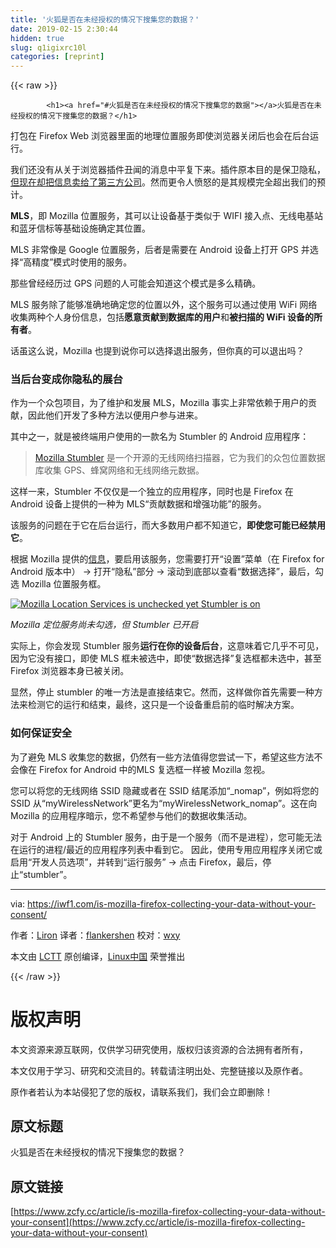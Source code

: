 ```yaml
---
title: '火狐是否在未经授权的情况下搜集您的数据？' 
date: 2019-02-15 2:30:44
hidden: true
slug: q1igixrc10l
categories: [reprint]
---
```


{{< raw >}}

            <h1><a href="#火狐是否在未经授权的情况下搜集您的数据"></a>火狐是否在未经授权的情况下搜集您的数据？</h1>
<p>打包在 Firefox Web 浏览器里面的地理位置服务即使浏览器关闭后也会在后台运行。</p>
<p>我们还没有从关于浏览器插件丑闻的消息中平复下来。插件原本目的是保卫隐私，<a href="https://iwf1.com/shock-this-popular-browser-add-on-sells-your-browsing-history/">但现在却把信息卖给了第三方公司</a>。然而更令人愤怒的是其规模完全超出我们的预计。</p>
<p><strong>MLS</strong>，即 Mozilla 位置服务，其可以让设备基于类似于 WIFI 接入点、无线电基站和蓝牙信标等基础设施确定其位置。</p>
<p>MLS 非常像是 Google 位置服务，后者是需要在 Android 设备上打开 GPS 并选择“高精度”模式时使用的服务。</p>
<p>那些曾经经历过 GPS 问题的人可能会知道这个模式是多么精确。</p>
<p>MLS 服务除了能够准确地确定您的位置以外，这个服务可以通过使用 WiFi 网络收集两种个人身份信息，包括<strong>愿意贡献到数据库的用户</strong>和<strong>被扫描的 WiFi 设备的所有者</strong>。</p>
<p>话虽这么说，Mozilla 也提到说你可以选择退出服务，但你真的可以退出吗？</p>
<h3><a href="#当后台变成你隐私的展台"></a>当后台变成你隐私的展台</h3>
<p>作为一个众包项目，为了维护和发展 MLS，Mozilla 事实上非常依赖于用户的贡献，因此他们开发了多种方法以便用户参与进来。</p>
<p>其中之一，就是被终端用户使用的一款名为 Stumbler 的 Android 应用程序：</p>
<blockquote>
<p><a href="https://location.services.mozilla.com/apps">Mozilla Stumbler</a> 是一个开源的无线网络扫描器，它为我们的众包位置数据库收集 GPS、蜂窝网络和无线网络元数据。</p>
</blockquote>
<p>这样一来，Stumbler 不仅仅是一个独立的应用程序，同时也是 Firefox 在 Android 设备上提供的一种为 MLS“贡献数据和增强功能”的服务。</p>
<p>该服务的问题在于它在后台运行，而大多数用户都不知道它，<strong>即使您可能已经禁用它</strong>。</p>
<p>根据 Mozilla 提供的<a href="https://location.services.mozilla.com/apps">信息</a>，要启用该服务，您需要打开“设置”菜单（在 Firefox for Android 版本中） -&gt; 打开“隐私”部分 -&gt; 滚动到底部以查看“数据选择”，最后，勾选 Mozilla 位置服务框。</p>
<p><a href="https://camo.githubusercontent.com/7c26f97d809bb2fb77e0b07ee3a94a0db274dc2d/687474703a2f2f697766312e636f6d2f776f726470726573732f77702d636f6e74656e742f75706c6f6164732f323031362f31312f4d6f7a696c6c612d4c6f636174696f6e2d53657276696365732d69732d756e636865636b65642d7965742d5374756d6c65722d69732d6f6e2d373330783630322e6a7067"><img src="https://p2.ssl.qhimg.com/t015f1960f378014324.jpg" alt="Mozilla Location Services is unchecked yet Stumbler is on"></a></p>
<p><em>Mozilla 定位服务尚未勾选，但 Stumbler 已开启</em></p>
<p>实际上，你会发现 Stumbler 服务<strong>运行在你的设备后台</strong>，这意味着它几乎不可见，因为它没有接口，即使 MLS 框未被选中，即使“数据选择”复选框都未选中，甚至 Firefox 浏览器本身已被关闭。</p>
<p>显然，停止 stumbler 的唯一方法是直接结束它。然而，这样做你首先需要一种方法来检测它的运行和结束，最终，这只是一个设备重启前的临时解决方案。</p>
<h3><a href="#如何保证安全"></a>如何保证安全</h3>
<p>为了避免 MLS 收集您的数据，仍然有一些方法值得您尝试一下，希望这些方法不会像在 Firefox for Android 中的MLS 复选框一样被 Mozilla 忽视。</p>
<p>您可以将您的无线网络 SSID 隐藏或者在 SSID 结尾添加“_nomap”，例如将您的 SSID 从“myWirelessNetwork”更名为“myWirelessNetwork_nomap”。这在向 Mozilla 的应用程序暗示，您不希望参与他们的数据收集活动。</p>
<p>对于 Android 上的 Stumbler 服务，由于是一个服务（而不是进程），您可能无法在运行的进程/最近的应用程序列表中看到它。 因此，使用专用应用程序关闭它或启用“开发人员选项”，并转到“运行服务” -&gt; 点击 Firefox，最后，停止“stumbler”。</p>
<hr>
<p>via: <a href="https://iwf1.com/is-mozilla-firefox-collecting-your-data-without-your-consent/">https://iwf1.com/is-mozilla-firefox-collecting-your-data-without-your-consent/</a></p>
<p>作者：<a href="https://iwf1.com/is-mozilla-firefox-collecting-your-data-without-your-consent/">Liron</a> 译者：<a href="https://github.com/flankershen">flankershen</a> 校对：<a href="https://github.com/wxy">wxy</a></p>
<p>本文由 <a href="https://github.com/LCTT/TranslateProject">LCTT</a> 原创编译，<a href="https://linux.cn/">Linux中国</a> 荣誉推出</p>

          
{{< /raw >}}

# 版权声明
本文资源来源互联网，仅供学习研究使用，版权归该资源的合法拥有者所有，

本文仅用于学习、研究和交流目的。转载请注明出处、完整链接以及原作者。

原作者若认为本站侵犯了您的版权，请联系我们，我们会立即删除！

## 原文标题
火狐是否在未经授权的情况下搜集您的数据？

## 原文链接
[https://www.zcfy.cc/article/is-mozilla-firefox-collecting-your-data-without-your-consent](https://www.zcfy.cc/article/is-mozilla-firefox-collecting-your-data-without-your-consent)

